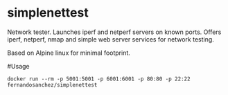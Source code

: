 # simplenettest

Network tester. Launches iperf and netperf servers on known ports. Offers iperf, netperf, nmap and simple web server services for network testing.

Based on Alpine linux for minimal footprint.

#Usage

``` docker run --rm -p 5001:5001 -p 6001:6001 -p 80:80 -p 22:22 fernandosanchez/simplenettest ```
